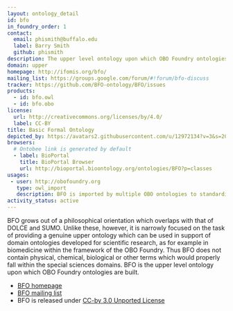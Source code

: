```yaml
---
layout: ontology_detail
id: bfo
in_foundry_order: 1
contact:
  email: phismith@buffalo.edu
  label: Barry Smith
  github: phismith
description: The upper level ontology upon which OBO Foundry ontologies are built.
domain: upper
homepage: http://ifomis.org/bfo/
mailing_list: https://groups.google.com/forum/#!forum/bfo-discuss
tracker: https://github.com/BFO-ontology/BFO/issues
products:
  - id: bfo.owl
  - id: bfo.obo
license:
  url: http://creativecommons.org/licenses/by/4.0/
  label: CC-BY
title: Basic Formal Ontology
depicted_by: https://avatars2.githubusercontent.com/u/12972134?v=3&s=200
browsers:
  # Ontobee link is generated by default
  - label: BioPortal
    title: BioPortal Browser
    url: http://bioportal.bioontology.org/ontologies/BFO?p=classes
usages:
 - user: http://obofoundry.org
   type: owl_import
   description: BFO is imported by multiple OBO ontologies to standardize upper level structure
activity_status: active
---
```


BFO grows out of a philosophical orientation which overlaps with that of DOLCE and SUMO. Unlike these, however, it is narrowly focused on the task of providing a genuine upper ontology which can be used in support of domain ontologies developed for scientific research, as for example in biomedicine within the framework of the OBO Foundry. Thus BFO does not contain physical, chemical, biological or other terms which would properly fall within the special sciences domains. BFO is the upper level ontology upon which OBO Foundry ontologies are built.

- [BFO homepage](http://ifomis.org/bfo/)
- [BFO mailing list](https://groups.google.com/forum/#!forum/bfo-discuss)
- BFO is released under [CC-by 3.0 Unported License](http://creativecommons.org/licenses/by/3.0/)


